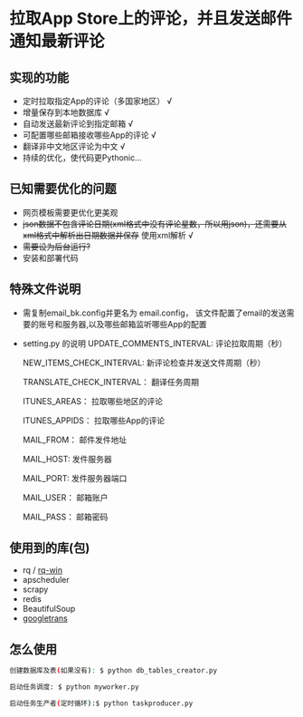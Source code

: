 
  拉取App Store上的评论，并且发送邮件通知最新评论
======

  实现的功能
-----------

- 定时拉取指定App的评论（多国家地区） √
- 增量保存到本地数据库 √
- 自动发送最新评论到指定邮箱 √
- 可配置哪些邮箱接收哪些App的评论 √
- 翻译非中文地区评论为中文  √
- 持续的优化，使代码更Pythonic...

已知需要优化的问题
-----------
- 网页模板需要更优化更美观
- ~~json数据不包含评论日期(xml格式中没有评论星数，所以用json)，还需要从xml格式中解析出日期数据并保存~~ 使用xml解析 √
- ~~需要设为后台运行?~~
- 安装和部署代码



特殊文件说明
-----------
- 需复制email_bk.config并更名为 email.config， 该文件配置了email的发送需要的账号和服务器,以及哪些邮箱监听哪些App的配置
- setting.py 的说明
  UPDATE_COMMENTS_INTERVAL: 评论拉取周期（秒）
  
  NEW_ITEMS_CHECK_INTERVAL: 新评论检查并发送文件周期（秒）
  
  TRANSLATE_CHECK_INTERVAL： 翻译任务周期
  
  ITUNES_AREAS： 拉取哪些地区的评论
  
  ITUNES_APPIDS： 拉取哪些App的评论

  MAIL_FROM： 邮件发件地址
  
  MAIL_HOST: 发件服务器
  
  MAIL_PORT: 发件服务器端口
  
  MAIL_USER： 邮箱账户
  
  MAIL_PASS： 邮箱密码
  
  
  
  
使用到的库(包)
-----------
- rq / [rq-win](https://github.com/michaelbrooks/rq-win)
- apscheduler
- scrapy
- redis
- BeautifulSoup
- [googletrans](https://github.com/ssut/py-googletrans)


怎么使用
-----------
```bash
创建数据库及表(如果没有): $ python db_tables_creator.py
```
```bash
启动任务调度: $ python myworker.py
```
```bash
启动任务生产者(定时循环):$ python taskproducer.py
```
